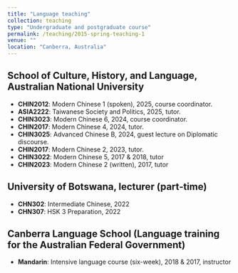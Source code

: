 ```yaml
---
title: "Language teaching"
collection: teaching
type: "Undergraduate and postgraduate course"
permalink: /teaching/2015-spring-teaching-1
venue: ""
location: "Canberra, Australia"
---
```


## School of Culture, History, and Language, Australian National University
  - **CHIN2012**: Modern Chinese 1 (spoken), 2025, course coordinator.
  - **ASIA2222**: Taiwanese Society and Politics, 2025, tutor.
  - **CHIN3023**: Modern Chinese 6, 2024, course coordinator.
  - **CHIN2017**: Modern Chinese 4, 2024, tutor.
  - **CHIN3025**: Advanced Chinese B, 2024, guest lecture on Diplomatic discourse. 
  - **CHIN2017**: Modern Chinese 2, 2023, tutor.
  - **CHIN3022**: Modern Chinese 5, 2017 & 2018, tutor
  - **CHIN2023**: Modern Chinese 2 (written), 2017, tutor

## University of Botswana, lecturer (part-time)
  - **CHN302**: Intermediate Chinese, 2022
  - **CHN307**: HSK 3 Preparation, 2022
  
## Canberra Language School (Language training for the Australian Federal Government)
  - **Mandarin**: Intensive language course (six-week), 2018 & 2017, instructor
